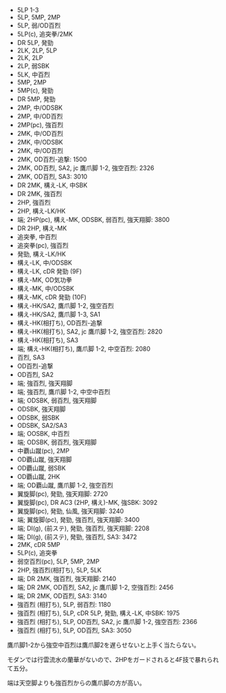 - 5LP 1-3
- 5LP, 5MP, 2MP
- 5LP, 弱/OD百烈
- 5LP(c), 追突拳/2MK
- DR 5LP, 発勁
- 2LK, 2LP, 5LP
- 2LK, 2LP
- 2LP, 弱SBK
- 5LK, 中百烈
- 5MP, 2MP
- 5MP(c), 発勁
- DR 5MP, 発勁
- 2MP, 中/ODSBK
- 2MP, 中/OD百烈
- 2MP(pc), 強百烈
- 2MK, 中/OD百烈
- 2MK, 中/ODSBK
- 2MK, 中/OD百烈
- 2MK, OD百烈-追撃: 1500
- 2MK, OD百烈, SA2, jc 鷹爪脚 1-2, 強空百烈: 2326
- 2MK, OD百烈, SA3: 3010
- DR 2MK, 構え-LK, 中SBK
- DR 2MK, 強百烈
- 2HP, 強百烈
- 2HP, 構え-LK/HK
- 端; 2HP(pc), 構え-MK, ODSBK, 弱百烈, 強天翔脚: 3800
- DR 2HP, 構え-MK
- 追突拳, 中百烈
- 追突拳(pc), 強百烈
- 発勁, 構え-LK/HK
- 構え-LK, 中/ODSBK
- 構え-LK, cDR 発勁 (9F)
- 構え-MK, OD気功拳
- 構え-MK, 中/ODSBK
- 構え-MK, cDR 発勁 (10F)
- 構え-HK/SA2, 鷹爪脚 1-2, 強空百烈
- 構え-HK/SA2, 鷹爪脚 1-3, SA1
- 構え-HK(相打ち), OD百烈-追撃
- 構え-HK(相打ち), SA2, jc 鷹爪脚 1-2, 強空百烈: 2820
- 構え-HK(相打ち), SA3
- 端; 構え-HK(相打ち), 鷹爪脚 1-2, 中空百烈: 2080
- 百烈, SA3
- OD百烈-追撃
- OD百烈, SA2
- 端; 強百烈, 強天翔脚
- 端; 強百烈, 鷹爪脚 1-2, 中空中百烈
- 端; ODSBK, 弱百烈, 強天翔脚
- ODSBK, 強天翔脚
- ODSBK, 弱SBK
- ODSBK, SA2/SA3
- 端; OOSBK, 中百烈
- 端; ODSBK, 弱百烈, 強天翔脚
- 中覇山蹴(pc), 2MP
- OD覇山蹴, 強天翔脚
- OD覇山蹴, 弱SBK
- OD覇山蹴, 2HK
- 端; OD覇山蹴, 鷹爪脚 1-2, 強空百烈
- 翼旋脚(pc), 発勁, 強天翔脚: 2720
- 翼旋脚(pc), DR AC3 (2HP, 構え)-MK, 強SBK: 3092
- 翼旋脚(pc), 発勁, 仙風, 強天翔脚: 3240
- 端; 翼旋脚(pc), 発勁, 強百烈, 強天翔脚: 3400
- 端; DI(g), (前ステ), 発勁, 強百烈, 強天翔脚: 2208
- 端; DI(g), (前ステ), 発勁, 強百烈, SA3: 3472
- 2MK, cDR 5MP
- 5LP(c), 追突拳
- 弱空百烈(pc), 5LP, 5MP, 2MP
- 2HP, 強百烈(相打ち), 5LP, 5LK
- 端; DR 2MK, 強百烈, 強天翔脚: 2140
- 端; DR 2MK, OD百烈, SA2, jc 鷹爪脚 1-2, 空強百烈: 2456
- 端; DR 2MK, OD百烈, SA3: 3140
- 強百烈 (相打ち), 5LP, 弱百烈: 1180
- 強百烈 (相打ち), 5LP, cDR 5LP, 発勁, 構え-LK, 中SBK: 1975
- 強百烈 (相打ち), 5LP, OD百烈, SA2, jc 鷹爪脚 1-2, 強空百烈: 2366
- 強百烈 (相打ち), 5LP, OD百烈, SA3: 3050

鷹爪脚1-2から強空中百烈は鷹爪脚2を遅らせないと上手く当たらない。

モダンでは行雲流水の蘭華がないので、2HPをガードされると4F技で暴れられて五分。

端は天空脚よりも強百烈からの鷹爪脚の方が高い。
